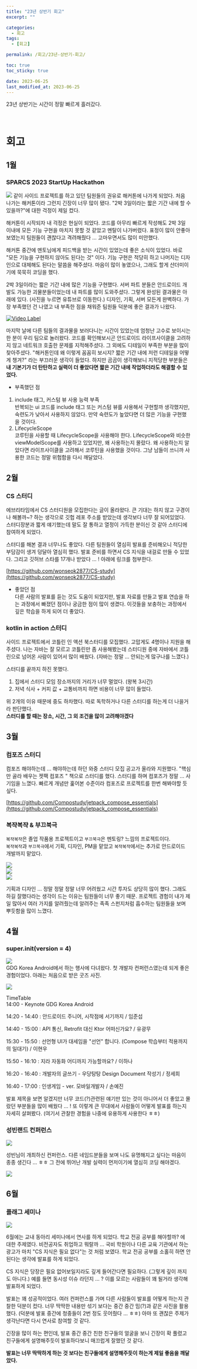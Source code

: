 ```yaml
---
title: "23년 상반기 회고"
excerpt: ""

categories:
  - 회고
tags:
  - [회고]

permalink: /회고/23년-상반기-회고/

toc: true
toc_sticky: true

date: 2023-06-25
last_modified_at: 2023-06-25
---
```


23년 상반기는 시간이 정말 빠르게 흘러갔다.     

<br>

# 회고
## 1월
### SPARCS 2023 StartUp Hackathon    
![](/imgs/2023-06-29-17-15-13.png)
같이 사이드 프로젝트를 하고 있던 팀원들의 권유로 해커톤에 나가게 되었다. 처음 나가는 해커톤이라 그런지 긴장이 너무 많이 됐다. "2박 3일이라는 짧은 기간 내에 할 수 있을까?"에 대한 걱정이 제일 컸다.   

해커톤이 시작되자 내 걱정은 현실이 되었다. 코드를 아무리 빠르게 작성해도 2박 3일 이내에 모든 기능 구현을 마치지 못할 것 같았고 멘탈이 나가버렸다. 표정이 많이 안좋아보였는지 팀원들이 괜찮다고 격려해줬다 ... 고마우면서도 많이 미안했다.    

해커톤 중간에 멘토님에게 피드백을 받는 시간이 있었는데 좋은 소식이 있었다. 바로 "모든 기능을 구현하지 않아도 된다는 것" 이다. 기능 구현은 적당히 하고 나머지는 디자인으로 대체해도 된다는 말씀을 해주셨다. 마음이 많이 놓였으나, 그래도 할게 산더미이기에 묵묵히 코딩을 했다.   

2박 3일이라는 짧은 기간 내에 많은 기능을 구현했다. 서버 파트 분들은 안드로이드 개발도 가능한 괴물분들이었는데 내 파트를 많이 도와주셨다. 그렇게 완성된 결과물은 아래에 있다. (사진을 누르면 유튜브로 이동한다.) 디자인, 기획, 서버 모든게 완벽하다. 가장 부족했던 건 나였고 내 부족한 점을 채워준 팀원들 덕분에 좋은 결과가 나왔다.  

[![Video Label](http://img.youtube.com/vi/CdgJahrQYZE/0.jpg)](https://youtu.be/CdgJahrQYZE)   

마지막 날에 다른 팀들의 결과물을 보러다니는 시간이 있었는데 엄청난 고수로 보이시는 한 분이 우리 팀으로 놀러왔다. 코드를 확인해보시곤 안드로이드 라이프사이클을 고려하지 않고 네트워크 호출한 문제를 지적해주셨다. 그 외에도 디테일이 부족한 부분을 많이 찾아주셨다. "해커톤인데 왜 이렇게 꼼꼼히 보시지? 짧은 기간 내에 저런 디테일을 어떻게 챙겨?" 라는 부끄러운 생각이 들었다. 하지만 곰곰이 생각해보니 지적당한 부분들은 **내 기본기가 더 탄탄하고 실력이 더 좋았다면 짧은 기간 내에 작업하더라도 해결할 수 있었다.**   

* 부족했던 점   
1. include 태그, 커스텀 뷰 사용 능력 부족   
반복되는 ui 코드를 include 태그 또는 커스텀 뷰를 사용해서 구현할까 생각했지만, 숙련도가 낮아서 사용하지 않았다. 만약 숙련도가 높았다면 더 많은 기능을 구현했을 것이다.   
2. LifecycleScope   
코루틴을 사용할 때 LifecycleScope을 사용해야 한다. LifecycleScope와 비슷한 viewModelScope를 사용하고 있었지만, 왜 사용하는지 몰랐다. 왜 사용하는지 알았다면 라이프사이클을 고려해서 코루틴을 사용했을 것이다. 그냥 남들이 쓰니까 사용한 코드는 정말 위험함을 다시 깨달았다.   

## 2월   
### CS 스터디    
에브리타임에서 CS 스터디원을 모집한다는 글이 올라왔다. 큰 기대는 하지 않고 구경이나 해볼까~? 하는 생각으로 깃헙 레포 주소를 받았는데 생각보다 너무 잘 되어있었다. 스터디장분과 짧게 얘기했는데 말도 잘 통하고 열정이 가득한 분이신 것 같아 스터디에 참여하게 되었다.    

스터디를 해본 결과 너무나도 좋았다. 다른 팀원들이 열심히 발표를 준비해오니 적당한 부담감이 생겨 덩달아 열심히 했다. 발표 준비를 하면서 CS 지식을 내걸로 만들 수 있었다. 그리고 깃허브 스타를 17개나 받았다 ... ! 아래에 링크를 첨부한다.  

[https://github.com/wonseok2877/CS-study](https://github.com/wonseok2877/CS-study)   

* 좋았던 점   
다른 사람의 발표를 듣는 것도 도움이 되었지만, 발표 자료를 만들고 발표 연습을 하는 과정에서 빠졌던 점이나 궁금한 점이 많이 생겼다. 이것들을 보충하는 과정에서 깊은 학습을 하게 되어 더 좋았다.

### kotlin in action 스터디   
사이드 프로젝트에서 코틀린 인 액션 북스터디를 모집했다. 고맙게도 4명이나 지원을 해주셨다. 나는 자바는 잘 모르고 코틀린만 좀 사용해봤는데 스터디원 중에 자바에서 코틀린으로 넘어온 사람이 있어서 많이 배웠다. (자바는 정말 ... 안되는게 많구나를 느꼈다.)    

스터디를 끝까지 하진 못했다.
1. 집에서 스터디 모임 장소까지의 거리가 너무 멀었다. (왕복 3시간)
2. 저녁 식사 + 커피 값 + 교통비까지 하면 비용이 너무 많이 들었다.   

위 2개의 이유 때문에 중도 하차했다. 따로 독학하거나 다른 스터디를 하는게 더 나을거라 판단했다.    
**스터디를 할 때는 장소, 시간, 그 외 조건을 많이 고려해야겠다**  


## 3월   
### 컴포즈 스터디   
컴포즈 해야하는데 ... 해야하는데 하던 와중 스터디 모집 공고가 올라와 지원했다. "핵심만 골라 배우는 젯팩 컴포즈 " 책으로 스터디를 했다. 스터디를 하며 컴포즈가 정말 ... 사기임을 느꼈다. 빠르게 개념만 훑어본 수준이라 컴포즈로 프로젝트를 한번 해봐야할 듯 싶다.   

[https://github.com/Compostudy/jetpack_compose_essentials](https://github.com/Compostudy/jetpack_compose_essentials)     

### 복쟉복쟉 & 부끄북극
`복쟉복쟉`은 졸업 작품용 프로젝트이고 `부끄북극`은 멘토링? 느낌의 프로젝트이다.   
`복쟉복쟉`과 `부끄북극`에서 기획, 디자인, PM을 맡았고 `복쟉복쟉`에서는 추가로 안드로이드 개발까지 맡았다.   

![](/imgs/2023-06-29-16-09-55.png)   
![](/imgs/2023-06-29-16-12-27.png)   
![](/imgs/2023-06-29-16-13-09.png)   

기획과 디자인 ... 정말 정말 정말 너무 어려웠고 시간 투자도 상당히 많이 했다. 그래도 하길 잘했다라는 생각이 드는 이유는 팀원들이 너무 좋기 때문. 프로젝트 경험이 내가 제일 많아서 여러 가지를 알려줬는데 알려주는 족족 스펀지처럼 흡수하는 팀원들을 보며 뿌듯함을 많이 느꼈다. 

## 4월
### super.init(version = 4)   
![](/imgs/2023-06-29-17-03-31.png)   
GDG Korea Android에서 하는 행사에 다녀왔다. 첫 개발자 컨퍼런스였는데 되게 좋은 경험이었다. 아래는 처음으로 받은 굿즈 사진.   

![](/imgs/2023-06-29-17-05-41.png)   

TimeTable   
14:00 - Keynote
GDG Korea Android

14:20 - 14:40 :
안드로이드 주니어, 시작점에 서기까지 / 임준섭

14:40 - 15:00 :
API 통신, Retrofit 대신 Ktor 어떠신가요? / 유광무

15:30 - 15:50 : 
선언형 UI가 대세임을 "선언" 합니다. (Compose 학습부터 적용까지의 일대기) / 이현우

15:50 - 16:10 : 
지라 자동화 어디까지 가능할까요? / 이하나

16:20 - 16:40 : 
개발자의 글쓰기 - 우당탕탕 Design Document 작성기 / 정세희

16:40 - 17:00 :
인생게임 - ver. 모바일개발자 / 손예진   

발표 제목을 보면 알겠지만 너무 코드(?)관련된 얘기만 있는 것이 아니어서 더 좋았고 몰랐던 부분들을 많이 배웠다 ... ! 또 이렇게 큰 무대에서 사람들이 어떻게 발표를 하는지 자세히 살펴봤다. (여기서 관찰한 경험을 나중에 유용하게 사용한다 ㅎㅎ)


### 성빈랜드 컨퍼런스   
![](/imgs/2023-06-29-17-13-01.png)

성빈님이 개최하신 컨퍼런스. 다른 네임드분들을 보며 나도 유명해지고 싶다는 마음이 종종 생긴다 ... ㅎㅎ 그 전에 뛰어난 개발 실력이 먼저이기에 열심히 코딩 해야겠다.   

![](https://miro.medium.com/v2/resize:fit:720/format:webp/1*HdKBg-9xMfiqz9XriYbaaw.png)   


## 6월
### 플래그 세미나
![](/imgs/2023-07-01-15-01-41.png)   

6월에는 교내 동아리 세미나에서 연사를 하게 되었다. 학교 전공 공부를 해야할까? 에 대한 주제였다. 비전공자도 취업하고 뭐랄까 ... 국비 학원이나 다른 교육 기관에서 하는 광고가 마치 "CS 지식은 필요 없다"는 것 처럼 보였다. 학교 전공 공부를 소홀히 하면 안된다는 생각에 발표를 하게 되었다.    

CS 지식은 당장은 필요 없어보일지라도 깊게 들어간다면 필요하다. (그렇게 깊이 까지도 아니다.) 예를 들면 동시성 이슈 라던지 ... ? 이를 모르는 사람들이 꽤 될거라 생각해 발표하게 되었다.   

발표는 꽤 성공적이었다. 여러 컨퍼런스를 가며 다른 사람들이 발표를 어떻게 하는지 관찰한 덕분이 컸다. 너무 딱딱한 내용만 섞기 보다는 중간 중간 밈(?)과 같은 사진을 활용했다. (덕분에 발표 중간에 청중들이 2번 정도 웃어줬다 ... ㅎㅎ) 아마 또 괜찮은 주제가 생각난다면 다시 연사로 참여할 것 같다.   

긴장을 많이 하는 편인데, 발표 중간 중간 친한 친구들의 얼굴을 보니 긴장이 확 풀렸고 친구들에게 설명해주듯이 발표하다보니 매끄럽게 잘했던 것 같다.    

**발표는 너무 딱딱하게 하는 것 보다는 친구들에게 설명해주듯이 하는게 제일 좋음을 깨달았다.**

















